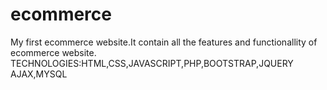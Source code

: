 # ecommerce
My first ecommerce website.It contain all the features and  functionallity  of ecommerce website.
TECHNOLOGIES:HTML,CSS,JAVASCRIPT,PHP,BOOTSTRAP,JQUERY AJAX,MYSQL
